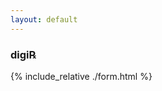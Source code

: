 ```yaml
---
layout: default
---
```


### digi&#8478;
{% include_relative ./form.html %}

<script>
function otherSignedInStuff(googleUser){
var profile = googleUser.getBasicProfile();
//$('#userMail').text(profile.getEmail());
 M.toast({html: 'Hi '+profile.getName()});
}
</script>
